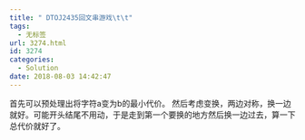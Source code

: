 ```yaml
---
title: " DTOJ2435回文串游戏\t\t"
tags:
  - 无标签
url: 3274.html
id: 3274
categories:
  - Solution
date: 2018-08-03 14:42:47
---
```


首先可以预处理出将字符a变为b的最小代价。 然后考虑变换，两边对称，换一边就好。可能开头结尾不用动，于是走到第一个要换的地方然后换一边过去，算一下总代价就好了。